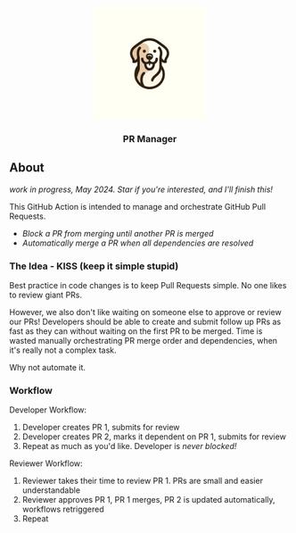 <p align="center">
  <img src="docs/logo.png" alt="logo" width="200"/>
  <h3 align="center">PR Manager</h3>
</p>

## About

_work in progress, May 2024. Star if you're interested, and I'll finish this!_

This GitHub Action is intended to manage and orchestrate GitHub Pull Requests.

- _Block a PR from merging until another PR is merged_
- _Automatically merge a PR when all dependencies are resolved_

### The Idea - KISS (keep it simple stupid)

Best practice in code changes is to keep Pull Requests simple. No one likes to review giant PRs.

However, we also don't like waiting on someone else to approve or review our PRs! Developers should be able to create and submit follow up PRs as fast as they can without waiting on the first PR to be merged. Time is wasted manually orchestrating PR merge order and dependencies, when it's really not a complex task.

Why not automate it.

### Workflow

Developer Workflow:

1. Developer creates PR 1, submits for review
2. Developer creates PR 2, marks it dependent on PR 1, submits for review
3. Repeat as much as you'd like. Developer is _never blocked!_

Reviewer Workflow:

1. Reviewer takes their time to review PR 1. PRs are small and easier understandable
2. Reviewer approves PR 1, PR 1 merges, PR 2 is updated automatically, workflows retriggered
3. Repeat


